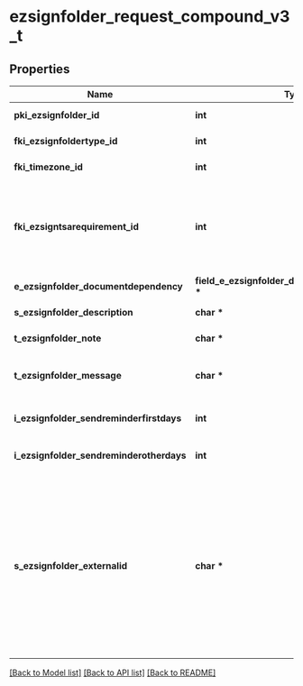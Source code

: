 # ezsignfolder_request_compound_v3_t

## Properties
Name | Type | Description | Notes
------------ | ------------- | ------------- | -------------
**pki_ezsignfolder_id** | **int** | The unique ID of the Ezsignfolder | [optional] 
**fki_ezsignfoldertype_id** | **int** | The unique ID of the Ezsignfoldertype. | 
**fki_timezone_id** | **int** | The unique ID of the Timezone | [optional] 
**fki_ezsigntsarequirement_id** | **int** | The unique ID of the Ezsigntsarequirement.  Determine if a Time Stamping Authority should add a timestamp on each of the signature. Valid values:  |Value|Description| |-|-| |1|No. TSA Timestamping will requested. This will make all signatures a lot faster since no round-trip to the TSA server will be required. Timestamping will be made using eZsign server&#39;s time.| |2|Best effort. Timestamping from a Time Stamping Authority will be requested but is not mandatory. In the very improbable case it cannot be completed, the timestamping will be made using eZsign server&#39;s time. **Additional fee applies**| |3|Mandatory. Timestamping from a Time Stamping Authority will be requested and is mandatory. In the very improbable case it cannot be completed, the signature will fail and the user will be asked to retry. **Additional fee applies**| | [optional] 
**e_ezsignfolder_documentdependency** | **field_e_ezsignfolder_documentdependency_t \*** |  | [optional] 
**s_ezsignfolder_description** | **char \*** | The description of the Ezsignfolder | 
**t_ezsignfolder_note** | **char \*** | Note about the Ezsignfolder | [optional] 
**t_ezsignfolder_message** | **char \*** | A custom text message that will be added to the email sent. | [optional] 
**i_ezsignfolder_sendreminderfirstdays** | **int** | The number of days before the the first reminder sending | 
**i_ezsignfolder_sendreminderotherdays** | **int** | The number of days after the first reminder sending | 
**s_ezsignfolder_externalid** | **char \*** | This field can be used to store an External ID from the client&#39;s system.  Anything can be stored in this field, it will never be evaluated by the eZmax system and will be returned AS-IS.  To store multiple values, consider using a JSON formatted structure, a URL encoded string, a CSV or any other custom format.  | [optional] 

[[Back to Model list]](../README.md#documentation-for-models) [[Back to API list]](../README.md#documentation-for-api-endpoints) [[Back to README]](../README.md)


